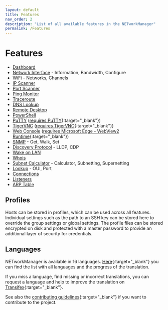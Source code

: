 ```yaml
---
layout: default
title: Features
nav_order: 2
description: "List of all available features in the NETworkManager"
permalink: /Features
---
```


# Features
- [Dashboard](Documentation/Application/Dashboard)
- [Network Interface](Documentation/Application/NetworkInterface) - Information, Bandwidth, Configure
- [WiFi](Documentation/Application/WiFi) - Networks, Channels
- [IP Scanner](Documentation/Application/IPScanner)
- [Port Scanner](Documentation/Application/PortScanner)
- [Ping Monitor](Documentation/Application/PingMonitor)
- [Traceroute](Documentation/Application/Traceroute)
- [DNS Lookup](Documentation/Application/DNSLookup)
- [Remote Desktop](Documentation/Application/RemoteDesktop)
- [PowerShell](Documentation/Application/PowerShell)
- [PuTTY](Documentation/Application/PuTTY) ([requires PuTTY](https://www.chiark.greenend.org.uk/~sgtatham/putty/latest.html){:target="_blank"})
- [TigerVNC](Documentation/Application/TigerVNC) ([requires TigerVNC](https://tigervnc.org/){:target="_blank"})
- [Web Console](Documentation/Application/WebConsole) ([requires Microsoft Edge - WebView2 Runtime](https://developer.microsoft.com/en-us/microsoft-edge/webview2/){:target="_blank"})
- [SNMP](Documentation/Application/SNMP) - Get, Walk, Set
- [Discovery Protocol](Documentation/Application/DiscoveryProtocol) - LLDP, CDP
- [Wake on LAN](Documentation/Application/WakeOnLAN)
- [Whois](Documentation/Application/Whois)
- [Subnet Calculator](Documentation/Application/SubnetCalculator) - Calculator, Subnetting, Supernetting
- [Lookup](Documentation/Application/Lookup) - OUI, Port
- [Connections](Documentation/Application/Connections)
- [Listeners](Documentation/Application/Listeners)
- [ARP Table](Documentation/Application/ARPTable)

## Profiles
Hosts can be stored in profiles, which can be used across all features. Individual settings such as the path to an SSH key can be stored here to override the group settings or global settings. The profile files can be stored encrypted on disk and protected with a master password to provide an additional layer of security for credentials.

## Languages
NETworkManager is available in 16 languages. [Here](https://www.transifex.com/BornToBeRoot/NETworkManager/dashboard/){:target="_blank"} you can find the list with all languages and the progress of the translation.

If you miss a language, find missing or incorrect translations, you can request a language and help to improve the translation on [Transifex](https://www.transifex.com/BornToBeRoot/NETworkManager){:target="_blank"}. 

See also the [contributing guidelines](https://github.com/BornToBeRoot/NETworkManager/blob/main/CONTRIBUTING.md){:target="_blank"} if you want to contribute to the project.